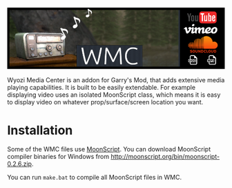 ![WMC logo](logo_new.png)

Wyozi Media Center is an addon for Garry's Mod, that adds extensive media playing capabilities. It is built to be easily extendable. For example displaying video uses an isolated MoonScript class, which means it is easy to display video on whatever prop/surface/screen location you want.

# Installation

Some of the WMC files use [MoonScript](http://moonscript.org/reference/command_line.html). You can download MoonScript compiler binaries for Windows from http://moonscript.org/bin/moonscript-0.2.6.zip.

You can run ```make.bat``` to compile all MoonScript files in WMC.
